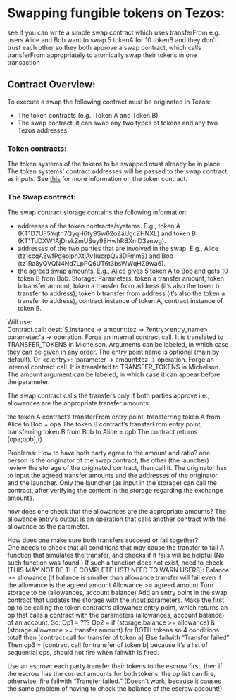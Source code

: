 # Swapping fungible tokens on Tezos:

see if you can write a simple swap contract which uses transferFrom
e.g. users Alice and Bob want to swap 5 tokenA for 10 tokenB
and they don't trust each other
so they both approve a swap contract, which calls transferFrom appropriately to atomically swap their tokens in one transaction

## Contract Overview:

To execute a swap the following contract must be originated in Tezos:
- The token contracts (e.g., Token A and Token B)
- The swap contract, it can swap any two types of tokens and any two Tezos addresses.

### Token contracts:

The token systems of the tokens to be swapped must already be in place.  The token systems' contract addresses will be passed to the swap contract as inputs.  See [this](https://github.com/cryptiumlabs/smarter-contracts/blob/master/liquidity/token/README.md) for more information on the token contract.

### The Swap contract:
 
The swap contract storage contains the following information:
- addresses of the token contracts/systems.  E.g., token A (KT1D7UF5Yqtn7QyqH6ty9Sw62oZaUgcZHNXL) and token B (KT1TdDXW1AjDrekZmUSuy98HwhRBXmD3znwg).
- addresses of the two parties that are involved in the swap. E.g., Alice (tz1ccqAEwfPgeoipnXtjAv1iucrpQv3DFmmS) and Bob (tz1Ra8yQVQN4Nd7LpPQ6UT6t3bsWWqHZ9wa6).
- the agreed swap amounts. E.g., Alice gives 5 token A to Bob and gets 10 token B from Bob.
Storage: 
Parameters: 
token a transfer amount, 
token b transfer amount,
token a transfer from address (it’s also the token b transfer to address), 
token b transfer from address (it’s also the token a transfer to address),
contract instance of token A, 
contract instance of token B.

Will use:  
Contract.call: dest:'S.instance -> amount:tez -> ?entry:<entry_name> parameter:'a -> operation. Forge an internal contract call. It is translated to TRANSFER_TOKENS in Michelson. Arguments can be labeled, in which case they can be given in any order. The entry point name is optional (main by default). Or
<c.entry>: 'parameter -> amount:tez -> operation. Forge an internal contract call. It is translated to TRANSFER_TOKENS in Michelson. The amount argument can be labeled, in which case it can appear before the parameter.

The swap contract calls the transfers only if both parties approve i.e., allowances are the appropriate transfer amounts:

the token A contract’s transferFrom entry point, transferring token A from Alice to Bob = opa
The token B contract’s transferFrom entry point, transferring token B from Bob to Alice = opb
The contract returns [opa;opb],()

Problems: 
How to have both party agree to the amount and ratio?  one person is the originator of the swap contract, the other (the launcher) review the storage of the originated contract, then call it.  The originator has to input the agreed transfer amounts and the addresses of the originator and the launcher.  Only the launcher (as input in the storage) can call the contract, after verifying the content in the storage regarding the exchange amounts.

how does one check that the allowances are the appropriate amounts?  The allowance entry’s output is an operation that calls another contract with the allowance as the parameter.

How does one make sure both transfers succeed or fail together?  
One needs to check that all conditions that may cause the transfer to fail
A function that simulates the transfer, and checks if it fails will be helpful (No such function was found.)
If such a function does not exist, need to check (THIS MAY NOT BE THE COMPLETE LIST!  NEED TO WARN USERS):
Balance >= allowance (if balance is smaller than allowance transfer will fail even if the allowance is the agreed amount
Allowance >= agreed amount
Turn storage to be (allowances, account balance)
Add an entry point in the swap contract that updates the storage with the input parameters.  Make the first op to be calling the token contract’s allowance entry point, which returns an op that calls a contract with the parameters (allowances, account balance) of an account.  So:
Op1 = ???
Op2 = if (storage.balance >= allowance) & (storage.allowance >= transfer amount) for BOTH tokens so 4 conditions total!
then [contract call for transfer of token a]
Else failwith “Transfer failed” 
Then op3 = [contract call for transfer of token b] because it’s a list of sequential ops, should not fire when failwith is fired.
                
Use an escrow: each party transfer their tokens to the escrow first, then if the escrow has the correct amounts for both tokens, the op list can fire, otherwise, fire failwith “Transfer failed.” (Doesn’t work, because it causes the same problem of having to check the balance of the escrow account!)



